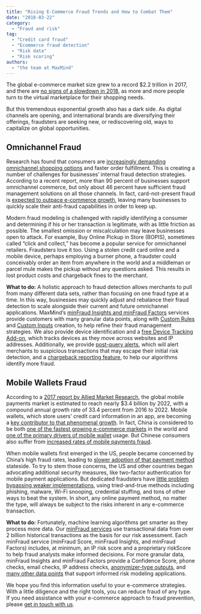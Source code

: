 ```yaml
---
title: "Rising E-Commerce Fraud Trends and How to Combat Them"
date: "2018-03-22"
category:
  - "Fraud and risk"
tag:
  - "Credit card fraud"
  - "Ecommerce fraud detection"
  - "Risk data"
  - "Risk scoring"
authors:
  - "the team at MaxMind"
---
```


The global e-commerce market size grew to a record $2.2 trillion in 2017, and
there are
[no signs of a slowdown in 2018](https://www.researchandmarkets.com/research/hvj5vs/global_ecommerce?w=12),
as more and more people turn to the virtual marketplace for their shopping
needs.

But this tremendous exponential growth also has a dark side. As digital channels
are opening, and international brands are diversifying their offerings,
fraudsters are seeking new, or rediscovering old, ways to capitalize on global
opportunities.

## Omnichannel Fraud

Research has found that consumers are
[increasingly demanding omnichannel shopping options](https://hbr.org/2017/01/a-study-of-46000-shoppers-shows-that-omnichannel-retailing-works)
and faster order fulfillment. This is creating a number of challenges for
businesses’ internal fraud detection strategies. According to a recent report,
more than 90 percent of businesses support omnichannel commerce, but only about
46 percent have sufficient fraud management solutions on all those channels. In
fact, card-not-present fraud is
[expected to outpace e-commerce growth](https://www.thepaypers.com/interviews/fraud-solutions-for-order-reviews-are-of-seminal-importance-for-ecommerce/771568-38),
leaving many businesses to quickly scale their anti-fraud capabilities in order
to keep up.

Modern fraud modeling is challenged with rapidly identifying a consumer and
determining if his or her transaction is legitimate, with as little friction as
possible. The smallest omission or miscalculation may leave businesses open to
attack. For example, Buy Online Pickup in Store (BOPIS), sometimes called “click
and collect,” has become a popular service for omnichannel retailers. Fraudsters
love it too. Using a stolen credit card online and a mobile device, perhaps
employing a burner phone, a fraudster could conceivably order an item from
anywhere in the world and a middleman or parcel mule makes the pickup without
any questions asked. This results in lost product costs and chargeback fines to
the merchant.

**What to do:** A holistic approach to fraud detection allows merchants to pull
from many different data sets, rather than focusing on one fraud type at a time.
In this way, businesses may quickly adjust and rebalance their fraud detection
to scale alongside their current and future omnichannel applications. MaxMind’s
[minFraud Insights and minFraud Factors](https://www.maxmind.com/en/minfraud-services)
services provide customers with many granular data points, along with
[Custom Rules](https://www.maxmind.com/en/minfraud-custom-rules) and
[Custom Inputs](https://www.maxmind.com/en/minfraud-custom-inputs) creation, to
help refine their fraud management strategies. We also provide device
identification and a
[free Device Tracking Add-on](https://dev.maxmind.com/minfraud/track-devices/),
which tracks devices as they move across websites and IP addresses.
Additionally, we provide
[post-query alerts](https://www.maxmind.com/en/minfraud-getting-started), which
will alert merchants to suspicious transactions that may escape their initial
risk detection, and a
[chargeback reporting feature](https://dev.maxmind.com/minfraud/report-a-transaction/),
to help our algorithms identify more fraud.

## Mobile Wallets Fraud

According to a
[2017 report by Allied Market Research](https://www.alliedmarketresearch.com/mobile-payments-market),
the global mobile payments market is estimated to reach nearly $3.4 billion by
2022, with a compound annual growth rate of 33.4 percent from 2016 to 2022.
Mobile wallets, which store users’ credit card information in an app, are
becoming a
[key contributor to that phenomenal growth](https://www.businessinsider.com/mastercard-study-shows-mobile-wallets-are-growing-2017-3).
In fact, China is considered to be both
[one of the fastest growing e-commerce markets](https://www.paymentscardsandmobile.com/fastest-growing-e-commerce-markets/)
in the world and
[one of the primary drivers of mobile wallet](https://tender-retail.acceo.com/blog/chinese-tourists-are-adopting-mobile-payments-for-shopping-abroad-2/)
usage. But Chinese consumers also suffer from
[increased rates of mobile payments fraud](https://paymentweek.com/2018-1-22-unionpay-mobile-payment-fraud-rise-china/).

When mobile wallets first emerged in the US, people became concerned by China’s
high fraud rates, leading to
[slower adoption of that payment method](https://www.cardtrak.com/data/97380/consumers-love-mobile-wallets-fraud-fear-powerful-inhibitor)
stateside. To try to stem those concerns, the US and other countries began
advocating additional security measures, like two-factor authentication for
mobile payment applications. But dedicated fraudsters have
[little problem bypassing weaker implementations](https://shahmeeramir.com/4-methods-to-bypass-two-factor-authentication-2b0075d9eb5f),
using tried-and-true methods including phishing, malware, Wi-Fi snooping,
credential stuffing, and tons of other ways to beat the system. In short, any
online payment method, no matter the type, will always be subject to the risks
inherent in any e-commerce transaction.

**What to do:** Fortunately, machine learning algorithms get smarter as they
process more data. Our
[minFraud services](https://www.maxmind.com/en/minfraud-services) use
transactional data from over 2 billion historical transactions as the basis for
our risk assessment. Each minFraud service (minFraud Score, minFraud Insights,
and minFraud Factors) includes, at minimum, an IP risk score and a proprietary
riskScore to help fraud analysts make informed decisions. For more granular
data, minFraud Insights and minFraud Factors provide a Confidence Score, phone
checks, email checks, IP address checks,
[anonymizer-type outputs](https://dev.maxmind.com/minfraud/release-notes/), and
[many other data points](https://www.maxmind.com/en/minfraud-service-comparison)
that support informed risk modeling applications.

We hope you find this information useful to your e-commerce strategies. With a
little diligence and the right tools, you can reduce fraud of any type. If you
need assistance with your e-commerce approach to fraud prevention, please
[get in touch with us](https://www.maxmind.com/en/company/contact-us).
